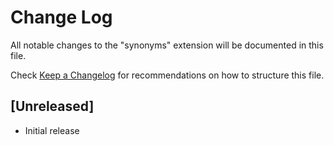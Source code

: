 # Change Log

All notable changes to the "synonyms" extension will be documented in this file.

Check [Keep a Changelog](http://keepachangelog.com/) for recommendations on how to structure this file.

## [Unreleased]

- Initial release